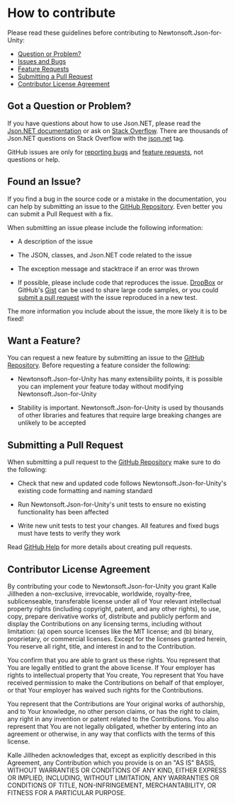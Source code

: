 # How to contribute

Please read these guidelines before contributing to Newtonsoft.Json-for-Unity:

- [Question or Problem?](#question)
- [Issues and Bugs](#issue)
- [Feature Requests](#feature)
- [Submitting a Pull Request](#pullrequest)
- [Contributor License Agreement](#cla)

## <a name="question"></a> Got a Question or Problem?

If you have questions about how to use Json.NET, please read the
[Json.NET documentation][documentation] or ask on [Stack Overflow][stackoverflow]. There are
thousands of Json.NET questions on Stack Overflow with the [json.net][stackoverflow] tag.

GitHub issues are only for [reporting bugs](#issue) and [feature requests](#feature), not
questions or help.

## <a name="issue"></a> Found an Issue?

If you find a bug in the source code or a mistake in the documentation, you can help by
submitting an issue to the [GitHub Repository][github]. Even better you can submit a Pull Request
with a fix.

When submitting an issue please include the following information:

- A description of the issue

- The JSON, classes, and Json.NET code related to the issue

- The exception message and stacktrace if an error was thrown

- If possible, please include code that reproduces the issue. [DropBox][dropbox] or GitHub's
  [Gist][gist] can be used to share large code samples, or you could
  [submit a pull request](#pullrequest) with the issue reproduced in a new test.

The more information you include about the issue, the more likely it is to be fixed!

## <a name="feature"></a> Want a Feature?

You can request a new feature by submitting an issue to the [GitHub Repository][github]. Before
requesting a feature consider the following:

- Newtonsoft.Json-for-Unity has many extensibility points, it is possible you can implement your
  feature today without modifying Newtonsoft.Json-for-Unity

- Stability is important. Newtonsoft.Json-for-Unity is used by thousands of other libraries and
  features that require large breaking changes are unlikely to be accepted

## <a name="pullrequest"></a> Submitting a Pull Request

When submitting a pull request to the [GitHub Repository][github] make sure to do the following:

- Check that new and updated code follows Newtonsoft.Json-for-Unity's existing code formatting and
  naming standard

- Run Newtonsoft.Json-for-Unity's unit tests to ensure no existing functionality has been affected

- Write new unit tests to test your changes. All features and fixed bugs must have tests to verify
  they work

Read [GitHub Help][pullrequesthelp] for more details about creating pull requests.

## <a name="cla"></a> Contributor License Agreement

By contributing your code to Newtonsoft.Json-for-Unity you grant Kalle Jillheden a non-exclusive, irrevocable, worldwide,
royalty-free, sublicenseable, transferable license under all of Your relevant intellectual property rights
(including copyright, patent, and any other rights), to use, copy, prepare derivative works of, distribute and
publicly perform and display the Contributions on any licensing terms, including without limitation:
(a) open source licenses like the MIT license; and (b) binary, proprietary, or commercial licenses. Except for the
licenses granted herein, You reserve all right, title, and interest in and to the Contribution.

You confirm that you are able to grant us these rights. You represent that You are legally entitled to grant the
above license. If Your employer has rights to intellectual property that You create, You represent that You have
received permission to make the Contributions on behalf of that employer, or that Your employer has waived such
rights for the Contributions.

You represent that the Contributions are Your original works of authorship, and to Your knowledge, no other person
claims, or has the right to claim, any right in any invention or patent related to the Contributions. You also
represent that You are not legally obligated, whether by entering into an agreement or otherwise, in any way that
conflicts with the terms of this license.

Kalle Jillheden acknowledges that, except as explicitly described in this Agreement, any Contribution which
you provide is on an "AS IS" BASIS, WITHOUT WARRANTIES OR CONDITIONS OF ANY KIND, EITHER EXPRESS OR IMPLIED,
INCLUDING, WITHOUT LIMITATION, ANY WARRANTIES OR CONDITIONS OF TITLE, NON-INFRINGEMENT, MERCHANTABILITY, OR FITNESS
FOR A PARTICULAR PURPOSE.

[github]: https://github.com/jilleJr/Newtonsoft.Json-for-Unity
[documentation]: https://www.newtonsoft.com/json/help
[stackoverflow]: https://stackoverflow.com/questions/tagged/json.net
[dropbox]: https://www.dropbox.com
[gist]: https://gist.github.com
[pullrequesthelp]: https://help.github.com/articles/using-pull-requests
